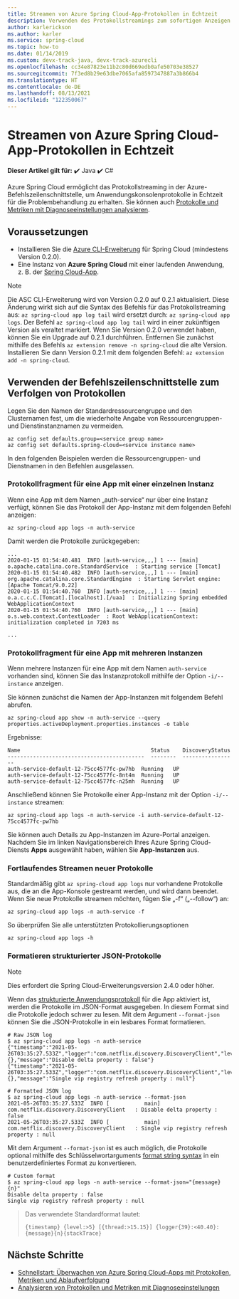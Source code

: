 ```yaml
---
title: Streamen von Azure Spring Cloud-App-Protokollen in Echtzeit
description: Verwenden des Protokollstreamings zum sofortigen Anzeigen von Anwendungsprotokollen
author: karlerickson
ms.author: karler
ms.service: spring-cloud
ms.topic: how-to
ms.date: 01/14/2019
ms.custom: devx-track-java, devx-track-azurecli
ms.openlocfilehash: cc34e87823e11b2c80d669edb0afe50703e38527
ms.sourcegitcommit: 7f3ed8b29e63dbe7065afa8597347887a3b866b4
ms.translationtype: HT
ms.contentlocale: de-DE
ms.lasthandoff: 08/13/2021
ms.locfileid: "122350067"
---
```

# <a name="stream-azure-spring-cloud-app-logs-in-real-time"></a>Streamen von Azure Spring Cloud-App-Protokollen in Echtzeit

**Dieser Artikel gilt für:** ✔️ Java ✔️ C#

Azure Spring Cloud ermöglicht das Protokollstreaming in der Azure-Befehlszeilenschnittstelle, um Anwendungskonsolenprotokolle in Echtzeit für die Problembehandlung zu erhalten. Sie können auch [Protokolle und Metriken mit Diagnoseeinstellungen analysieren](./diagnostic-services.md).

## <a name="prerequisites"></a>Voraussetzungen

* Installieren Sie die [Azure CLI-Erweiterung](/cli/azure/install-azure-cli) für Spring Cloud (mindestens Version 0.2.0).
* Eine Instanz von **Azure Spring Cloud** mit einer laufenden Anwendung, z. B. der [Spring Cloud-App](./quickstart.md).

> [!NOTE]
>  Die ASC CLI-Erweiterung wird von Version 0.2.0 auf 0.2.1 aktualisiert. Diese Änderung wirkt sich auf die Syntax des Befehls für das Protokollstreaming aus: `az spring-cloud app log tail` wird ersetzt durch: `az spring-cloud app logs`. Der Befehl `az spring-cloud app log tail` wird in einer zukünftigen Version als veraltet markiert. Wenn Sie Version 0.2.0 verwendet haben, können Sie ein Upgrade auf 0.2.1 durchführen. Entfernen Sie zunächst mithilfe des Befehls `az extension remove -n spring-cloud` die alte Version.  Installieren Sie dann Version 0.2.1 mit dem folgenden Befehl: `az extension add -n spring-cloud`.

## <a name="use-cli-to-tail-logs"></a>Verwenden der Befehlszeilenschnittstelle zum Verfolgen von Protokollen

Legen Sie den Namen der Standardressourcengruppe und den Clusternamen fest, um die wiederholte Angabe von Ressourcengruppen- und Dienstinstanznamen zu vermeiden.

```azurecli
az config set defaults.group=<service group name>
az config set defaults.spring-cloud=<service instance name>
```

In den folgenden Beispielen werden die Ressourcengruppen- und Dienstnamen in den Befehlen ausgelassen.

### <a name="tail-log-for-app-with-single-instance"></a>Protokollfragment für eine App mit einer einzelnen Instanz

Wenn eine App mit dem Namen „auth-service“ nur über eine Instanz verfügt, können Sie das Protokoll der App-Instanz mit dem folgenden Befehl anzeigen:

```azurecli
az spring-cloud app logs -n auth-service
```

Damit werden die Protokolle zurückgegeben:

```output
...
2020-01-15 01:54:40.481  INFO [auth-service,,,] 1 --- [main] o.apache.catalina.core.StandardService  : Starting service [Tomcat]
2020-01-15 01:54:40.482  INFO [auth-service,,,] 1 --- [main] org.apache.catalina.core.StandardEngine  : Starting Servlet engine: [Apache Tomcat/9.0.22]
2020-01-15 01:54:40.760  INFO [auth-service,,,] 1 --- [main] o.a.c.c.C.[Tomcat].[localhost].[/uaa]  : Initializing Spring embedded WebApplicationContext
2020-01-15 01:54:40.760  INFO [auth-service,,,] 1 --- [main] o.s.web.context.ContextLoader  : Root WebApplicationContext: initialization completed in 7203 ms

...
```

### <a name="tail-log-for-app-with-multiple-instances"></a>Protokollfragment für eine App mit mehreren Instanzen

Wenn mehrere Instanzen für eine App mit dem Namen `auth-service` vorhanden sind, können Sie das Instanzprotokoll mithilfe der Option `-i/--instance` anzeigen.

Sie können zunächst die Namen der App-Instanzen mit folgendem Befehl abrufen.

```azurecli
az spring-cloud app show -n auth-service --query properties.activeDeployment.properties.instances -o table
```

Ergebnisse:

```output
Name                                         Status    DiscoveryStatus
-------------------------------------------  --------  -----------------
auth-service-default-12-75cc4577fc-pw7hb  Running   UP
auth-service-default-12-75cc4577fc-8nt4m  Running   UP
auth-service-default-12-75cc4577fc-n25mh  Running   UP
```

Anschließend können Sie Protokolle einer App-Instanz mit der Option `-i/--instance` streamen:

```azurecli
az spring-cloud app logs -n auth-service -i auth-service-default-12-75cc4577fc-pw7hb
```

Sie können auch Details zu App-Instanzen im Azure-Portal anzeigen.  Nachdem Sie im linken Navigationsbereich Ihres Azure Spring Cloud-Diensts **Apps** ausgewählt haben, wählen Sie **App-Instanzen** aus.

### <a name="continuously-stream-new-logs"></a>Fortlaufendes Streamen neuer Protokolle

Standardmäßig gibt `az spring-cloud app logs` nur vorhandene Protokolle aus, die an die App-Konsole gestreamt werden, und wird dann beendet. Wenn Sie neue Protokolle streamen möchten, fügen Sie „-f“ („--follow“) an:

```azurecli
az spring-cloud app logs -n auth-service -f
```

So überprüfen Sie alle unterstützten Protokollierungsoptionen

```azurecli
az spring-cloud app logs -h
```

### <a name="format-json-structured-logs"></a>Formatieren strukturierter JSON-Protokolle

> [!NOTE]
> Dies erfordert die Spring Cloud-Erweiterungsversion 2.4.0 oder höher.

Wenn das [strukturierte Anwendungsprotokoll](./structured-app-log.md) für die App aktiviert ist, werden die Protokolle im JSON-Format ausgegeben. In diesem Format sind die Protokolle jedoch schwer zu lesen. Mit dem Argument `--format-json` können Sie die JSON-Protokolle in ein lesbares Format formatieren.

```shell
# Raw JSON log
$ az spring-cloud app logs -n auth-service
{"timestamp":"2021-05-26T03:35:27.533Z","logger":"com.netflix.discovery.DiscoveryClient","level":"INFO","thread":"main","mdc":{},"message":"Disable delta property : false"}
{"timestamp":"2021-05-26T03:35:27.533Z","logger":"com.netflix.discovery.DiscoveryClient","level":"INFO","thread":"main","mdc":{},"message":"Single vip registry refresh property : null"}

# Formatted JSON log
$ az spring-cloud app logs -n auth-service --format-json
2021-05-26T03:35:27.533Z  INFO [           main] com.netflix.discovery.DiscoveryClient   : Disable delta property : false
2021-05-26T03:35:27.533Z  INFO [           main] com.netflix.discovery.DiscoveryClient   : Single vip registry refresh property : null
```

Mit dem Argument `--format-json` ist es auch möglich, die Protokolle optional mithilfe des Schlüsselwortarguments [format string syntax](https://docs.python.org/3/library/string.html#format-string-syntax) in ein benutzerdefiniertes Format zu konvertieren.

```shell
# Custom format
$ az spring-cloud app logs -n auth-service --format-json="{message}{n}"
Disable delta property : false
Single vip registry refresh property : null
```

> Das verwendete Standardformat lautet:
>
> ```format
> {timestamp} {level:>5} [{thread:>15.15}] {logger{39}:<40.40}: {message}{n}{stackTrace}
> ```

## <a name="next-steps"></a>Nächste Schritte

* [Schnellstart: Überwachen von Azure Spring Cloud-Apps mit Protokollen, Metriken und Ablaufverfolgung](./quickstart-logs-metrics-tracing.md)
* [Analysieren von Protokollen und Metriken mit Diagnoseeinstellungen](./diagnostic-services.md)
